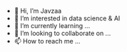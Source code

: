 - 👋 Hi, I’m Javzaa
- 👀 I’m interested in data science & AI
- 🌱 I’m currently learning ...
- 💞️ I’m looking to collaborate on ...
- 📫 How to reach me ...

<!---
javzaa1523/javzaa1523 is a ✨ special ✨ repository because its `README.md` (this file) appears on your GitHub profile.
You can click the Preview link to take a look at your changes.
--->
